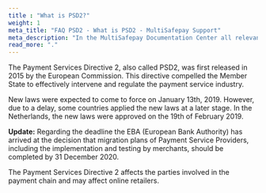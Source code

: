 ```yaml
---
title : "What is PSD2?"
weight: 1
meta_title: "FAQ PSD2 - What is PSD2 - MultiSafepay Support"
meta_description: "In the MultiSafepay Documentation Center all relevant information regarding our Plugins and API. As well as Support pages for Payment Method, Tools and General Questions. You can also find the contact details of our Support Team and Integration Team."
read_more: "."
---
```


The Payment Services Directive 2, also called PSD2, was first released in 2015 by the European Commission. This directive compelled the Member State to effectively intervene and regulate the payment service industry.

New laws were expected to come to force on January 13th, 2019. However, due to a delay, some countries applied the new laws at a later stage. In the Netherlands, the new laws were approved on the 19th of February 2019.

__Update:__ Regarding the deadline the EBA (European Bank Authority) has arrived at the decision that migration plans of Payment Service Providers, including the implementation and testing by merchants, should be completed by 31 December 2020.

The Payment Services Directive 2 affects the parties involved in the payment chain and may affect online retailers.
